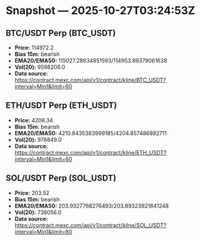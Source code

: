 # Snapshot — 2025-10-27T03:24:53Z

## BTC/USDT Perp (BTC_USDT)
- **Price:** 114972.2
- **Bias 15m:** bearish
- **EMA20/EMA50:** 115027.28634851593/114953.89379061638
- **Vol(20):** 9598206.0
- **Data source:** https://contract.mexc.com/api/v1/contract/kline/BTC_USDT?interval=Min1&limit=60

## ETH/USDT Perp (ETH_USDT)
- **Price:** 4208.34
- **Bias 15m:** bearish
- **EMA20/EMA50:** 4210.8435383999185/4204.857486992711
- **Vol(20):** 978849.0
- **Data source:** https://contract.mexc.com/api/v1/contract/kline/ETH_USDT?interval=Min1&limit=60

## SOL/USDT Perp (SOL_USDT)
- **Price:** 203.52
- **Bias 15m:** bearish
- **EMA20/EMA50:** 203.9327768276493/203.89323921841248
- **Vol(20):** 738056.0
- **Data source:** https://contract.mexc.com/api/v1/contract/kline/SOL_USDT?interval=Min1&limit=60
